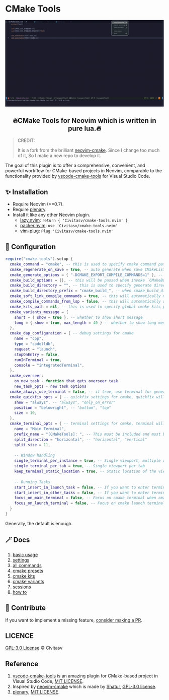 # CMake Tools

<p align="center"><img src="./docs/images/demo.gif"/></p>

<h2 align="center">🔥CMake Tools for Neovim which is written in pure lua.🔥</h2>

> CREDIT:
>
> It is a fork from the brilliant [neovim-cmake](https://github.com/Shatur/neovim-cmake). Since I change too much of it, So I make a new repo to develop it.

The goal of this plugin is to offer a comprehensive, convenient, and powerful workflow for CMake-based projects in Neovim, comparable to the functionality provided by [vscode-cmake-tools](https://github.com/microsoft/vscode-cmake-tools) for Visual Studio Code.

## :sparkles: Installation

- Require Neovim (>=0.7).
- Require [plenary](https://github.com/nvim-lua/plenary.nvim).
- Install it like any other Neovim plugin.
  - [lazy.nvim](https://github.com/folke/lazy.nvim): `return { 'Civitasv/cmake-tools.nvim' }`
  - [packer.nvim](https://github.com/wbthomason/packer.nvim): `use 'Civitasv/cmake-tools.nvim'`
  - [vim-plug](https://github.com/junegunn/vim-plug): `Plug 'Civitasv/cmake-tools.nvim'`

## :balloon: Configuration

```lua
require("cmake-tools").setup {
  cmake_command = "cmake", -- this is used to specify cmake command path
  cmake_regenerate_on_save = true, -- auto generate when save CMakeLists.txt
  cmake_generate_options = { "-DCMAKE_EXPORT_COMPILE_COMMANDS=1" }, -- this will be passed when invoke `CMakeGenerate`
  cmake_build_options = {}, -- this will be passed when invoke `CMakeBuild`
  cmake_build_directory = "", -- this is used to specify generate directory for cmake
  cmake_build_directory_prefix = "cmake_build_", -- when cmake_build_directory is set to "", this option will be activated
  cmake_soft_link_compile_commands = true, -- this will automatically make a soft link from compile commands file to project root dir
  cmake_compile_commands_from_lsp = false, -- this will automatically set compile commands file location using lsp, to use it, please set `cmake_soft_link_compile_commands` to false
  cmake_kits_path = nil, -- this is used to specify global cmake kits path, see CMakeKits for detailed usage
  cmake_variants_message = {
    short = { show = true }, -- whether to show short message
    long = { show = true, max_length = 40 } -- whether to show long message
  },
  cmake_dap_configuration = { -- debug settings for cmake
    name = "cpp",
    type = "codelldb",
    request = "launch",
    stopOnEntry = false,
    runInTerminal = true,
    console = "integratedTerminal",
  },
  cmake_overseer:
    on_new_task - function that gets overseer task
    new_task_opts - new task options
  cmake_always_use_terminal = false, -- if true, use terminal for generate, build, clean, install, run, etc, except for debug, else only use terminal for run, use quickfix for others
  cmake_quickfix_opts = { -- quickfix settings for cmake, quickfix will be used when `cmake_always_use_terminal` is false
    show = "always", -- "always", "only_on_error"
    position = "belowright", -- "bottom", "top"
    size = 10,
  },
  cmake_terminal_opts = { -- terminal settings for cmake, terminal will be used for run when `cmake_always_use_terminal` is false or true, will be used for all tasks except for debug when `cmake_always_use_terminal` is true
    name = "Main Terminal",
    prefix_name = "[CMakeTools]: ", -- This must be included and must be unique, otherwise the terminals will not work. Do not use a simple spacebar " ", or any generic name
    split_direction = "horizontal", -- "horizontal", "vertical"
    split_size = 11,

    -- Window handling
    single_terminal_per_instance = true, -- Single viewport, multiple windows
    single_terminal_per_tab = true, -- Single viewport per tab
    keep_terminal_static_location = true, -- Static location of the viewport if avialable

    -- Running Tasks
    start_insert_in_launch_task = false, -- If you want to enter terminal with :startinsert upon using :CMakeRun
    start_insert_in_other_tasks = false, -- If you want to enter terminal with :startinsert upon launching all other cmake tasks in the terminal. Generally set as false
    focus_on_main_terminal = false, -- Focus on cmake terminal when cmake task is launched. Only used if cmake_always_use_terminal is true.
    focus_on_launch_terminal = false, -- Focus on cmake launch terminal when executable target in launched.
  }
}
```

Generally, the default is enough.

## :magic_wand: Docs

1. [basic usage](./docs/basic_usage.md)
2. [settings](./docs/settings.md)
3. [all commands](./docs/all_commands.md)
4. [cmake presets](./docs/cmake_presets.md)
5. [cmake kits](./docs/cmake_kits.md)
6. [cmake variants](./docs/cmake_variants.md)
7. [sessions](./docs/sessions.md)
8. [how to](./docs/howto.md)

## :muscle: Contribute

If you want to implement a missing feature, [consider making a PR](./docs/contribute.md).

## LICENCE

[GPL-3.0 License](https://www.gnu.org/licenses/gpl-3.0.html) © Civitasv

## Reference

1. [vscode-cmake-tools](https://github.com/microsoft/vscode-cmake-tools) is an amazing plugin for CMake-based project in Visual Studio Code, [MIT LICENSE](https://github.com/microsoft/vscode-cmake-tools/blob/main/LICENSE.txt).
2. Inspired by [neovim-cmake](https://github.com/Shatur/neovim-cmake) which is made by [Shatur](https://github.com/Shatur), [GPL-3.0 license](https://github.com/Shatur/neovim-cmake/blob/master/COPYING).
3. [plenary](https://github.com/nvim-lua/plenary.nvim), [MIT LICENSE](https://github.com/nvim-lua/plenary.nvim/blob/master/LICENSE).
